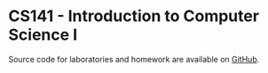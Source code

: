 # CS141 - Introduction to Computer Science I

Source code for laboratories and homework are available on [GitHub](https://github.com/servusdei2018/cs141).